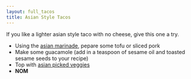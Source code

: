 ```yaml
---
layout: full_tacos
title: Asian Style Tacos
---
```


If you like a lighter asian style taco with no cheese, give this one a try.

* Using the [asian marinade](../base_layers/asian_marinade.html), pepare some tofu or sliced pork
* Make some guacamole (add in a teaspoon of sesame oil and toasted sesame seeds to your recipe)
* Top with [asian picked veggies](../condiments/pickled_vegetables.html)
* __NOM__
